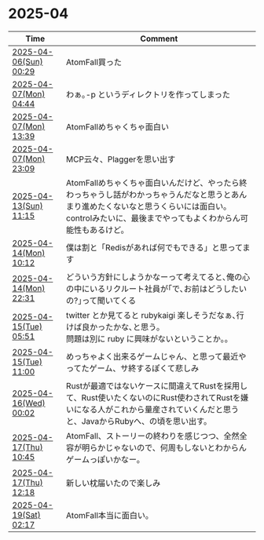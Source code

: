 # 2025-04

| Time | Comment |
| ----- | ------- |
| [2025-04-06(Sun) 00:29](https://bsky.app/profile/tokuhirom.bsky.social/post/3lm46vfdptk2c) | AtomFall買った |
| [2025-04-07(Mon) 04:44](https://bsky.app/profile/tokuhirom.bsky.social/post/3lm75mbdtns2d) | わぁ｡-p というディレクトリを作ってしまった |
| [2025-04-07(Mon) 13:39](https://bsky.app/profile/tokuhirom.bsky.social/post/3lma3jhhot22d) | AtomFallめちゃくちゃ面白い |
| [2025-04-07(Mon) 23:09](https://bsky.app/profile/tokuhirom.bsky.social/post/3lmb3ehfr3s2d) | MCP云々、Plaggerを思い出す |
| [2025-04-13(Sun) 11:15](https://bsky.app/profile/tokuhirom.bsky.social/post/3lmowbhgcwk25) | AtomFallめちゃくちゃ面白いんだけど、やったら終わっちゃうし話がわかっちゃうんだなと思うとあんまり進めたくないなと思うくらいには面白い。controlみたいに、最後までやってもよくわからん可能性もあるけど。 |
| [2025-04-14(Mon) 10:12](https://bsky.app/profile/tokuhirom.bsky.social/post/3lmrd6vjcgc25) | 僕は割と「Redisがあれば何でもできる」と思ってます |
| [2025-04-14(Mon) 22:31](https://bsky.app/profile/tokuhirom.bsky.social/post/3lmsminjnns23) | どういう方針にしようかなーって考えてると､俺の心の中にいるリクルート社員が｢で､お前はどうしたいの?｣って聞いてくる |
| [2025-04-15(Tue) 05:51](https://bsky.app/profile/tokuhirom.bsky.social/post/3lmtf3v2rik2l) | twitter とか見てると rubykaigi 楽しそうだなぁ､行けば良かったかな､と思う｡<br>問題は別に ruby に興味がないということか｡｡ |
| [2025-04-15(Tue) 11:00](https://bsky.app/profile/tokuhirom.bsky.social/post/3lmtwefs3vk26) | めっちゃよく出来るゲームじゃん、と思って最近やってたゲーム、サ終するぽくて悲しみ<br>
| [2025-04-16(Wed) 00:02](https://bsky.app/profile/tokuhirom.bsky.social/post/3lmvc2sobg223) | Rustが最適ではないケースに間違えてRustを採用して、Rust使いたくないのにRust使わされてRustを嫌いになる人がこれから量産されていくんだと思うと、JavaからRubyへ、の頃を思い出す。 |
| [2025-04-17(Thu) 10:45](https://bsky.app/profile/tokuhirom.bsky.social/post/3lmywg6xxps2t) | AtomFall、ストーリーの終わりを感じつつ、全然全容が明らかじゃないので、何周もしないとわからんゲームっぽいかなー。 |
| [2025-04-17(Thu) 12:18](https://bsky.app/profile/tokuhirom.bsky.social/post/3lmz3n5k3sk2t) | 新しい枕届いたので楽しみ |
| [2025-04-19(Sat) 02:17](https://bsky.app/profile/tokuhirom.bsky.social/post/3ln52xslrhc2a) | AtomFall本当に面白い。 |
